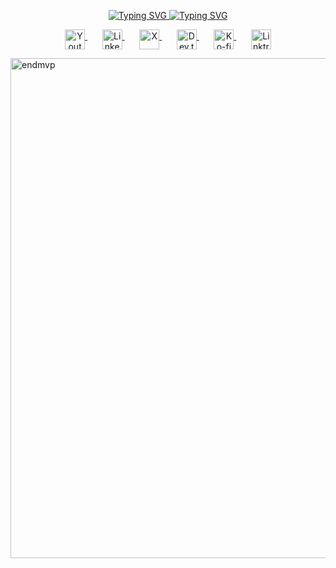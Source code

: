 <p align="center">
  <a href="https://github.com/Kristalkill">
    <img src="https://readme-typing-svg.demolab.com?font=Fira+Code&weight=900&size=50&pause=1000&center=true&vCenter=true&repeat=false&width=1500&height=100&lines=Vasyl+Vovk" alt="Typing SVG" />
    <img src="https://readme-typing-svg.demolab.com?font=Fira+Code&weight=900&size=60&pause=1000&center=true&vCenter=true&random=true&width=1500&height=100&lines=Full-stack+React%2FTypeScript+Developer;C%2B%2B+enthusiast;Always+learning+new+things+and+improving;Started+programming+in+2019" alt="Typing SVG" />
  </a>
</p>
<!-- Social icons section -->
<p align="center">
  <a href="https://www.youtube.com/@ENDMVP">
    <img  align="middle" width="32px" alt="Youtube" title="Youtube" src="./assets/youtube_social_icon_red.png" />
  </a> &#8287;&#8287;&#8287;&#8287;&#8287; <a href="https://www.linkedin.com/in/vasylvovk/">
    <img  align="middle" width="32px" alt="LinkedIn" title="LinkedIn" src="./assets/LI-In-Bug.png" />
  </a> &#8287;&#8287;&#8287;&#8287;&#8287; <a href="https://x.com/vovk_vasyl">
    <img  align="middle" width="32px" alt="X" title="X" src="./assets/logo-black.png" />
  </a> &#8287;&#8287;&#8287;&#8287;&#8287; <a href="https://dev.to/endmvp">
    <img  align="middle" width="32px" alt="Dev.to" title="Dev.to" src="./assets/dev-badge.svg">
  </a> &#8287;&#8287;&#8287;&#8287;&#8287; <a href="https://ko-fi.com/endmvp">
    <img  align="middle" width="32px" alt="Ko-fi" title="Buy me a coffee" src="./assets/kofi_symbol.png" />
  </a> &#8287;&#8287;&#8287;&#8287;&#8287;
  <a href="https://linktr.ee/endmvp">
     <img  align="middle" width="32px" alt="Linktree" title="Linktree" src="./assets/linktree-logo-icon.png" />
  </a>
</p>
<a href="https://github.com/ryo-ma/github-profile-trophy">
  <img width=800px src="https://github-profile-trophy.vercel.app/?username=endmvp&column=9&theme=onedark&no-bg=true&no-frame=true" alt="endmvp" />
</p>
